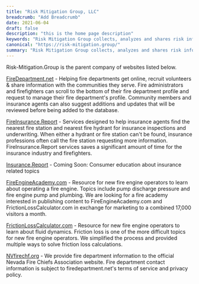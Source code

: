 ```yaml
---
title: "Risk Mitigation Group, LLC"
breadcrumb: "Add Breadcrumb"
date: 2021-06-04
draft: false
description: "this is the home page description"
keywords: "Risk Mitigation Group collects, analyzes and shares risk information to help build safer communities."
canonical: "https://risk-mitigation.group/"
summary: "Risk Mitigation Group collects, analyzes and shares risk information to help build safer communities."
---
```



Risk-Mitigation.Group is the parent company of websites listed below.

[FireDepartment.net](https://www.firedepartment.net/) - Helping fire departments get online, recruit volunteers & share information with the communities they serve. Fire administrators and firefighters can scroll to the bottom of their fire department profile and request to manage their fire department's profile. Community members and insurance agents can also suggest additions and updates that will be reviewed before being added to the database.

[FireInsurance.Report](https://fireinsurance.report/) - Services designed to help insurance agents find the nearest fire station and nearest fire hydrant for insurance inspections and underwriting. When either a hydrant or fire station can't be found, insurance professions often call the fire station requesting more information. FireInsurance.Report services saves a significant amount of time for the insurance industry and firefighters.

[Insurance.Report](https://Insurance.Report) - Coming Soon: Consumer education about insurance related topics

[FireEngineAcademy.com](http://fireengineacademy.com/) - Resource for new fire engine operators to learn about operating a fire engine. Topics include pump discharge pressure and fire engine pump and plumbing. We are looking for a fire academy interested in publishing content to FireEngineAcademy.com and FrictionLossCalculator.com in exchange for marketing to a combined 17,000 visitors a month.

[FrictionLossCalculator.com](https://www.frictionlosscalculator.com/) - Resource for new fire engine operators to learn about fluid dynamics. Friction loss is one of the more difficult topics for new fire engine operators. We simplified the process and provided multiple ways to solve friction loss calculations.

[NVfirechf.org](https://www.nvfirechf.org/) - We provide fire department information to the official Nevada Fire Chiefs Association website. Fire department contact information is subject to firedepartment.net's terms of service and privacy policy.

